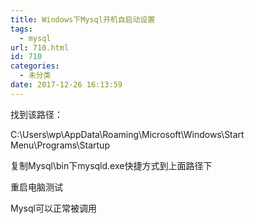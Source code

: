 ```yaml
---
title: Windows下Mysql开机自启动设置
tags:
  - mysql
url: 710.html
id: 710
categories:
  - 未分类
date: 2017-12-26 16:13:59
---
```


找到该路径：

C:\\Users\\wp\\AppData\\Roaming\\Microsoft\\Windows\\Start Menu\\Programs\\Startup

复制Mysql\\bin下mysqld.exe快捷方式到上面路径下

重启电脑测试

Mysql可以正常被调用